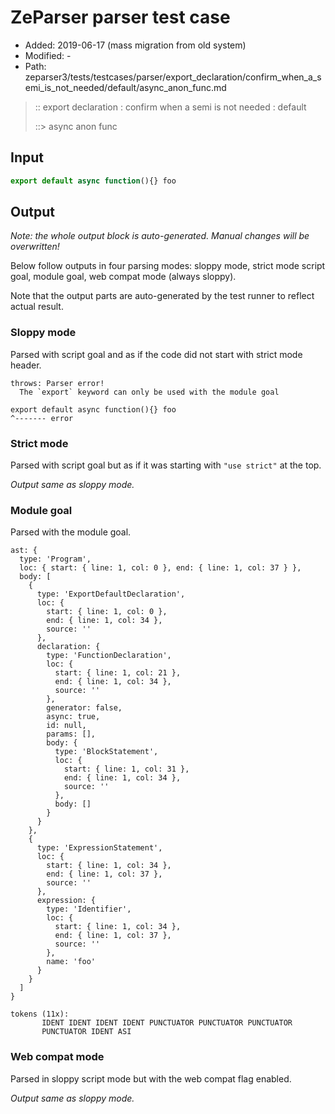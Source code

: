 # ZeParser parser test case

- Added: 2019-06-17 (mass migration from old system)
- Modified: -
- Path: zeparser3/tests/testcases/parser/export_declaration/confirm_when_a_semi_is_not_needed/default/async_anon_func.md

> :: export declaration : confirm when a semi is not needed : default
>
> ::> async anon func

## Input

`````js
export default async function(){} foo
`````

## Output

_Note: the whole output block is auto-generated. Manual changes will be overwritten!_

Below follow outputs in four parsing modes: sloppy mode, strict mode script goal, module goal, web compat mode (always sloppy).

Note that the output parts are auto-generated by the test runner to reflect actual result.

### Sloppy mode

Parsed with script goal and as if the code did not start with strict mode header.

`````
throws: Parser error!
  The `export` keyword can only be used with the module goal

export default async function(){} foo
^------- error
`````

### Strict mode

Parsed with script goal but as if it was starting with `"use strict"` at the top.

_Output same as sloppy mode._

### Module goal

Parsed with the module goal.

`````
ast: {
  type: 'Program',
  loc: { start: { line: 1, col: 0 }, end: { line: 1, col: 37 } },
  body: [
    {
      type: 'ExportDefaultDeclaration',
      loc: {
        start: { line: 1, col: 0 },
        end: { line: 1, col: 34 },
        source: ''
      },
      declaration: {
        type: 'FunctionDeclaration',
        loc: {
          start: { line: 1, col: 21 },
          end: { line: 1, col: 34 },
          source: ''
        },
        generator: false,
        async: true,
        id: null,
        params: [],
        body: {
          type: 'BlockStatement',
          loc: {
            start: { line: 1, col: 31 },
            end: { line: 1, col: 34 },
            source: ''
          },
          body: []
        }
      }
    },
    {
      type: 'ExpressionStatement',
      loc: {
        start: { line: 1, col: 34 },
        end: { line: 1, col: 37 },
        source: ''
      },
      expression: {
        type: 'Identifier',
        loc: {
          start: { line: 1, col: 34 },
          end: { line: 1, col: 37 },
          source: ''
        },
        name: 'foo'
      }
    }
  ]
}

tokens (11x):
       IDENT IDENT IDENT IDENT PUNCTUATOR PUNCTUATOR PUNCTUATOR
       PUNCTUATOR IDENT ASI
`````


### Web compat mode

Parsed in sloppy script mode but with the web compat flag enabled.

_Output same as sloppy mode._
